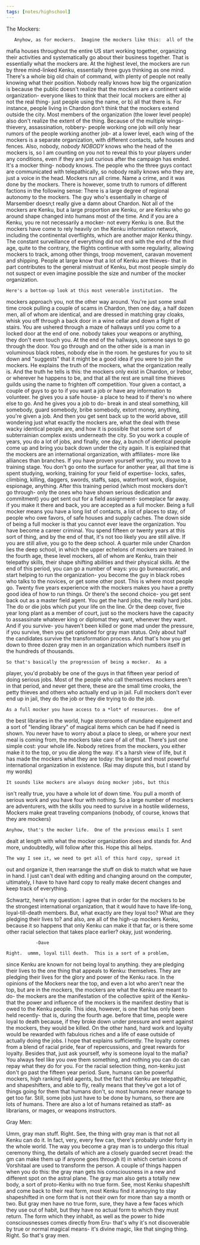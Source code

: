 ```yaml
---
tags: [notes/highschool]
---
```


The Mockers:

       Anyhow, as for mockers.  Imagine the mockers like this:  all of the
mafia houses throughout the entire US start working together, organizing
their activities and systematically go about their business together.
That is essentially what the mockers are.  At the highest level, the
mockers are run by three mind-linked Kenku, essentially three guys
thinking as one mind.  There's a whole big old chain of command, with
plenty of people not really knowing what their position.  Nobody really
knows how big the organization is because the public doesn't realize that
the mockers are a continent wide organization- everyone likes to think
that their local mockers are either a) not the real thing- just people
using the name, or b) all that there is.  For instance, people living in
Chardon don't think that the mockers extend outside the city.  Most
members of the organization (the lower level people) also don't realize
the extent of the thing.  Because of the multiple wings- thievery,
assassination, robbery- people working one job will only hear rumors of
the people working another job- at a lower level, each wing of the mockers
is a separate organization, with different contacts, safe houses and
fences.
       Also, nobody, *nobody* _NOBODY_ knows who the head of the mockers
is, so I am counting on you not to reveal this to your players under any
conditions, even if they are just curious after the campaign has ended.
It's a mocker thing- nobody knows.  The people who the three guys contact
are communicated with telepathically, so nobody really knows who they are,
just a voice in the head.
	Mockers run all crime.  Name a crime, and it was done by the
mockers.  There is however, some truth to rumors of different factions in
the following sense:  There is a large degree of regional autonomy to the
mockers.  The guy who's essentially in charge of Marsember doesn;t really
give a damn about Chardon.  Not all of the mockers are Kenku, but a large
proportion are Kenku, or are Kenku who go around shape changed into humans
most of the time.  And if you are a Kenku, you re not necessarily a
mocker- not every Kenku is one.  But the mockers have come to rely heavily
on the Kenku information network, including the continental overflights,
which are another major Kenku thingy.  The constant surveillance of
everything did not end with the end of the third age, quite to the
contrary, the flights continue with some regularity, allowing mockers to
track, among other things, troop movement, caravan movement and shipping.
	People at large know that a lot of Kenku are thieves- that in part
contributes to the general mistrust of Kenku, but most people simply  do
not suspect or even imagine possible the size and number of the mocker
organization.
 
	Here's a bottom-up look at this most venerable institution.  The
mockers approach you, not the other way around.  You're just some small
time crook pulling a couple of scams in Chardon, then one day, a half
dozen men, all of whom are identical, and are dressed in matching gray
cloaks, whisk you off through a back door in a wine cellar and down a
flight of stairs.  You are ushered through a maze of hallways until you
come to a locked door at the end of one.  nobody takes your weapons or
anything, they don't even touch you.  At the end of the hallways, someone
says to go through the door.  You go through and on the other side is a
man in voluminous black robes, nobody else in the room.  he gestures for
you to sit down and "suggests" that it might be a good idea if you were to
join the mockers.
	He explains the truth of the mockers, what the organization really
is.  And the truth he tells is this:  the mockers only exist in Chardon,
or Irebor, or wherever he happens to be, and that all the rest are small
time thieves guilds using the name to frighten off competition.  Your
given a contact, a couple of guys to go to if you want a job or have any
information to volunteer.  he gives you a safe house- a place to head to
if there's no where else to go.  And he gives you a job to do- break in
and steal something, kill somebody, guard somebody, bribe somebody, extort
money, anything, you're given a job.  And then you get sent back up to the
world above, still wondering just what exactly the mockers are, what the
deal with these wacky identical people are, and how it is possible that
some sort of subterrainian complex exists underneath the city.
 	So you work a couple of years, you do a lot of jobs, and finally,
one day, a bunch of identical people come up and bring you back down under
the city again.  It is explained that the mockers are an international
organization, with affiliates- more like alliances than branches.  If you
have proven yourself worthy, you move to a training stage.  You don't go
onto the surface for another year, all that time is spent studying,
working, training for your field of expertise- locks, safes, climbing,
killing, daggers, swords, staffs, saps, waterfront work, disguise,
espionage, anything.  After this training period (which most mockers don't
go through- only the ones who have shown serious dedication and
commitment) you get sent out for a field assignment- someplace far away.
if you make it there and back, you are accepted as a full mocker.  Being a
full mocker means you have a long list of contacts, a list of places to
stay, of people who owe favors, of safe houses and supply caches.  The
down side of being a full mocker is that you cannot ever leave the
organization.  You have become a career criminal.
	You spend fifteen or twenty years at this sort of thing, and by
the end of that, it's not too likely you are still alive.  If you are
still alive, you go to the deep school.  A quarter mile under Chardon lies
the deep school, in which the upper echelons of mockers are trained.  In
the fourth age, these level mockers, all of whom are Kenku, train their
telepathy skills, their shape shifting abilities and their physical
skills.  At the end of this period, you can go a number of ways:  you go
bureaucratic, and start helping to run the organization- you become the
guy in black robes who talks to the novices, or get some other post.  This
is where most people go.  Twenty five years experience with the mockers
makes you have a pretty good idea of how to run things.  Or there's the
second choice- you get sent back out as a master field agent.  You get the
hard jobs, the really hard jobs.  The do or die jobs which put your life
on the line.  Or the deep cover, five year long plant as a member of
court, just so the mockers have the capacity to assassinate whatever king
or diplomat they want, whenever they want.  And if you survive- you
haven't been killed or gone mad under the pressure, if you survive, then
you get optioned for gray man status.  Only about half the candidates
survive the transformation process.  And that's how you get down to three
dozen gray men in an organization which numbers itself in the hundreds of
thousands.
 
	So that's basically the progression of being a mocker.  As a
player, you'd probably be one of the guys in that fifteen year period of
doing serious jobs.  Most of the people who call themselves mockers aren't
in that period, and never get there, these are the small time crooks, the
petty thieves and others who actually end up in jail.  Full mockers don't
ever end up in jail, they do the job or they die trying to do the job.
 
	As a full mocker you have access to a *lot* of resources.  One of
the best libraries in the world, huge storerooms of mundane equipment and
a sort of "lending library" of magical items which can be had if need is
shown.  You never have to worry about a place to sleep, or where your next
meal is coming from, the mockers take care of all of that.  There's just
one simple cost:  your whole life.  Nobody retires from the mockers, you
either make it to the top, or you die along the way.  it's a harsh view of
life, but it has made the mockers what they are today:  the largest and
most powerful international organization in existence.  (Rai may dispute
this, but I stand by my words)
 
	It sounds like mockers are always doing mocker jobs, but this
isn't really true, you have a whole lot of down time.  You pull a month of
serious work and you have four with nothing.  So a large number of mockers
are adventurers, with the skills you need to survive in a hostile
wilderness, Mockers make great traveling companions (nobody, of course,
knows that they are mockers)
 
	Anyhow, that's the mocker life.  One of the previous emails I sent
dealt at length with what the mocker organization does and stands for.
And more, undoubtedly, will follow after this.  Hope this all helps.
 
	The way I see it, we need to get all of this hard copy, spread it
out and organize it, then rearrange the stuff on disk to match what we
have in hand.  I just can't deal with editing and changing around on the
computer, ultimately, I have to have hard copy to really make decent
changes and keep track of everything.
 
 Schwartz,
       here's my question: I agree that in order for the mockers to be the
 strongest international organization, that it would have to have
life-long,
 loyal-till-death members. But, what exactly are they loyal too? What are
they
 pledging their lives to? and also, are all of the high-up mockers Kenku,
 because it so happens that only Kenku can make it that far, or is there
some
 other racial selection that takes place earlier? okay, just wondering.

               -Dave

	Right.  ummm, loyal till death.  This is a sort of a problem,
since Kenku are known for not being loyal to anything.  they are pledging
their lives to the one thing that appeals to Kenku:  themselves.  They are
pledging their lives for the glory and power of the Kenku race.  In the
opinions of the Mockers near the top, and even a lot who aren't near the
top, but are in the mockers, the mockers are what the Kenku are meant to
do- the mockers are the manifestation of the collective spirit of the
Kenku- that the power and influence of the mockers is the manifest destiny
that is owed to the Kenku people.  This idea, however, is one that has
only been held recently- that is, during the fourth age.  before that
time, people were loyal to death because, if they broke down under
pressure and went against the mockers, they would be killed.  On the other
hand, hard work and loyalty would be rewarded with fabulous riches and a
life of ease outside of actually doing the jobs.  I hope that explains
sufficiently.  The loyalty comes from a blend of racial pride, fear of
repercussions, and great rewards for loyalty.  Besides that, just ask
yourself, why is someone loyal to the mafia?  You always feel like you owe
them something, and nothing you can do can repay what they do for you.
  For the racial selection thing, non-kenku just don't go past the fifteen
year period.  Sure, humans can be powerful mockers, high ranking field
agents, but the fact that Kenku are telepathic, and shapeshifters, and
able to fly, really means that they've got a lot of things going for them
that humans don't, so most humans never manage to get too far.  Still,
some jobs just have to be done by humans, so there are lots of humans.
There are also a lot of humans retained as staff- as librarians, or mages,
or weapons instructors.

Gray Men:

Umm, gray man stuff.  Right.  See, the thing with gray man is that
not all Kenku can do it.  In fact, very, every few can, there's probably
under forty in the whole world.  The way you become a gray man is to
undergo this ritual ceremony thing, the details of which are a closely
guarded secret (read:  the gm can make them up if anyone goes through it)
in which certain icons of Vorshitaal are used to transform the person.  A
couple of things happen when you do this:  the gray man gets his
consciousness in a new and different spot on the astral plane.  The gray
man also gets a totally new body, a sort of proto-Kenku with no true form.
See, most Kenku shapeshift and come back to their real form, most Kenku
find it annoying to stay shapeshifted in one form that is not their own
for more than say a month or two.  But gray men have no true form, sure,
they have a few faces which they use out of habit, but they have no actual
form to which they must return.  The form which they inhabit, as well as
the power to hide consciousnesses comes directly from Eru- that's why it's
not discoverable by true or normal magical means- it's divine magic, like
that singing thing.  Right.  So that's gray men.


